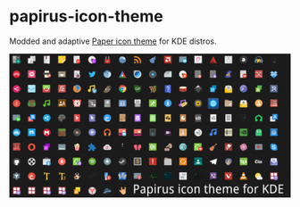 # papirus-icon-theme
Modded and adaptive [Paper icon theme](https://github.com/snwh/paper-icon-theme) for KDE distros.

![Screenshot icons](icons.png)
